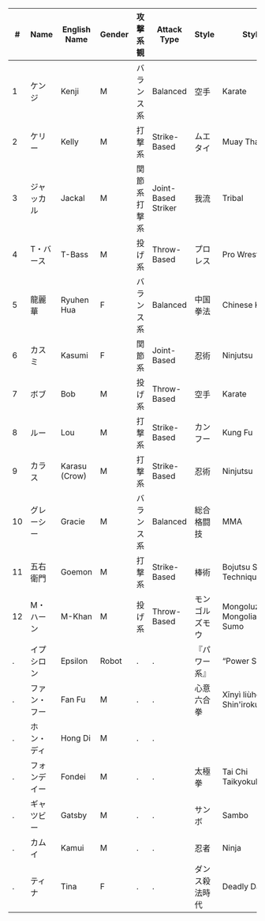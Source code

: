 |	#	|	Name	|	English Name	|	Gender	|	攻撃系観	|	Attack Type	|	Style	|	Style	|
|	-----	|	-----	|	-----	|	-----	|	-----	|	-----	|	-----	|	-----	|
|	1	|	ケンジ	|	Kenji	|	M	|	バランス系	|	Balanced	|	空手	|	Karate	|
|	2	|	ケリー	|	Kelly	|	M	|	打撃系	|	Strike-Based	|	ムエタイ	|	Muay Thai	|
|	3	|	ジャッカル	|	Jackal	|	M	|	関節系打撃系	|	Joint-Based Striker	|	我流	|	Tribal	|
|	4	|	T・バース	|	T-Bass	|	M	|	投げ系	|	Throw-Based	|	プロレス	|	Pro Wrestling	|
|	5	|	龍麗華	|	Ryuhen Hua	|	F	|	バランス系	|	Balanced	|	中国拳法	|	Chinese Kenpō	|
|	6	|	カスミ	|	Kasumi	|	F	|	関節系	|	Joint-Based	|	忍術	|	Ninjutsu	|
|	7	|	ボブ	|	Bob	|	M	|	投げ系	|	Throw-Based	|	空手	|	Karate	|
|	8	|	ルー	|	Lou	|	M	|	打撃系	|	Strike-Based	|	カンフー	|	Kung Fu	|
|	9	|	カラス	|	Karasu (Crow)	|	M	|	打撃系	|	Strike-Based	|	忍術	|	Ninjutsu	|
|	10	|	グレーシー	|	Gracie	|	M	|	バランス系	|	Balanced	|	総合格闘技	|	MMA	|
|	11	|	五右衛門	|	Goemon	|	M	|	打撃系	|	Strike-Based	|	棒術	|	Bojutsu Stick Technique	|
|	12	|	M・ハーン	|	M-Khan	|	M	|	投げ系	|	Throw-Based	|	モンゴルズモウ	|	Mongoluzumou Mongolian Sumo	|
|	.	|	イプシロン	|	Epsilon	|	Robot	|	.	|	.	|	『パワー系』	|	“Power System”	|
|	.	|	ファン・フー	|	Fan Fu	|	M	|	.	|	.	|	心意六合拳	|	Xīnyì liùhé quán Shin'irokugōken	|
|	.	|	ホン・ディ | Hong Di | M	|	.	|	.	|	
|	.	|	フォンデイー	|	Fondei	|	M	|	.	|	.	|	太極拳	|	Tai Chi Taikyokuken	|
|	.	|	ギャツビー	|	Gatsby	|	M	|	.	|	.	|	サンボ	|	Sambo	|
|	.	|	カムイ	|	Kamui	|	M	|	.	|	.	|	忍者	|	Ninja	|
|	.	|	ティナ	|	Tina	|	F	|	.	|	.	|	ダンス殺法時代	|	Deadly Dancer	|
